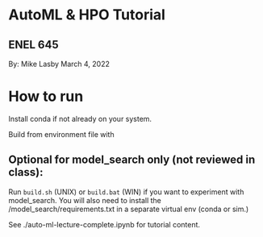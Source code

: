 # AutoML & HPO Tutorial 
## ENEL 645
By: Mike Lasby
March 4, 2022


# How to run
Install conda if not already on your system. 

Build from environment file with 

## Optional for model_search only (not reviewed in class):
Run `build.sh` (UNIX) or `build.bat` (WIN) if you want to experiment with model_search. You will also need to install
the /model_search/requirements.txt in a separate virtual env (conda or sim.)


See ./auto-ml-lecture-complete.ipynb for tutorial content.

